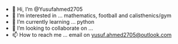- 👋 Hi, I’m @Yusufahmed2705
- 👀 I’m interested in ... mathematics, football and calisthenics/gym
- 🌱 I’m currently learning ... python
- 💞️ I’m looking to collaborate on ... 
- 📫 How to reach me ... email on yusuf.ahmed2705@outlook.com

<!---
Yusufahmed2705/Yusufahmed2705 is a ✨ special ✨ repository because its `README.md` (this file) appears on your GitHub profile.
You can click the Preview link to take a look at your changes.
--->
